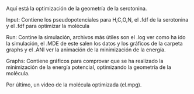Aquí está la optimización de la geometría de la serotonina.

Input: Contiene los pseudopotenciales para H,C,O,N, el .fdf de la serotonina y el .fdf para optimizar la molécula

Run: Contine la simulación, archivos más útiles son el .log ver como ha ido la simulación, el .MDE de este salen los datos y los gráficos de la carpeta graphs y el .ANI ver la animación de la minimización de la energía.

Graphs: Contiene gráficos para comprovar que se ha realizado la minimización de la energía potencial, optimizando la geometría de la molécula.

Por último, un video de la molécula optimizada (el.mpg).
